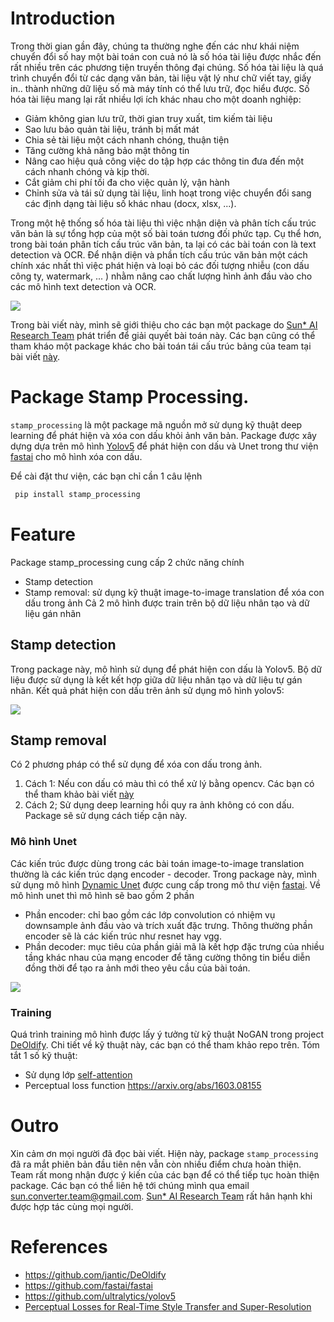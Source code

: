 # Introduction
Trong thời gian gần đây, chúng ta thường nghe đến các  như khái niệm chuyển đổi số hay một bài toán con cuả nó  là số hóa tài liệu   được nhắc đến rất nhiều trên các phương tiện truyền thông đại chúng.  Số hóa tài liệu là quá trình chuyển đổi từ các dạng văn bản, tài liệu vật lý như chữ viết tay, giấy in.. thành những dữ liệu số mà máy tính có thể lưu trữ, đọc hiểu được.  Số hóa tài liệu mang lại rất nhiều lợi ích khác nhau cho một doanh nghiệp:
* Giảm không gian lưu trữ, thời gian truy xuất, tim kiếm tài liệu
*  Sao lưu bảo quản tài liệu, tránh bị mất mát
* Chia sẻ tài liệu một cách nhanh chóng, thuận tiện
* Tăng cường khả năng bảo mật thông tin 
* Nâng cao hiệu quả công việc do tập hợp các thông tin đưa đến một cách nhanh chóng và kịp thời. 
* Cắt giảm chi phí tối đa cho việc quản lý, vận hành
*  Chỉnh sửa và tái sử dụng tài liệu, linh hoạt trong việc chuyển đổi sang các định  dạng tài liệu số khác nhau (docx, xlsx, ...).

Trong một hệ thống số hóa tài liệu thì việc nhận diện và phân tích cấu trúc văn bản là sự tổng hợp của một số bài toán tương đối phức tạp. Cụ thể hơn, trong bài toán phân tích cấu trúc văn bản, ta lại có các bài toán con là  text detection và OCR. Để nhận diện và phần tích cấu trúc văn bản một cách chính xác nhất thì việc phát hiện và loại bỏ các đối tượng nhiễu (con dấu công ty, watermark, ... ) nhằm nâng cao chất lượng hình ảnh đầu vào cho các mô hình text detection và OCR.

![](https://images.viblo.asia/ec1f50fc-78bf-4c30-9d65-8d8a2ebd9468.jpg)

Trong bài viết này, mình sẽ giới thiệu cho các bạn một package do [ Sun* AI Research Team](https://sun-asterisk.ai/) phát triển để giải quyết bài toán này. Các bạn cũng có thể tham kháo một package khác cho bài toán tái cấu trúc bảng của team tại bài viết [này](https://viblo.asia/p/thu-vien-table-reconstruction-va-bai-toan-tai-cau-truc-bang-QpmleMGDlrd). 

# Package Stamp Processing. 
`stamp_processing` là một package mã nguồn mở sử dụng kỹ thuật deep learning để phát hiện và xóa con dấu khỏi ảnh văn bản. Package được xây dựng dựa trên mô hình [Yolov5](https://github.com/ultralytics/yolov5) để phát hiện con dấu và  Unet   trong thư viện [fastai](https://github.com/fastai/fastai)  cho mô hình xóa con dấu.

Để cài đặt thư viện, các bạn chỉ cần 1 câu lệnh

```python
 pip install stamp_processing
 ```
 # Feature
 Package stamp_processing cung cấp 2 chức năng chính
 * Stamp detection
 * Stamp removal: sử dụng kỹ thuật image-to-image translation  để xóa con dấu trong ảnh
 Cả 2 mô hình được train trên bộ dữ liệu nhân tạo và dữ liệu gán nhãn 
 ## Stamp detection
 Trong package này, mô hình sử dụng để phát hiện con dấu là Yolov5. Bộ dữ liệu được sử dụng là kết kết hợp giữa dữ liệu nhân tạo và dữ liệu tự gán nhãn. Kết quả phát hiện con dấu trên ảnh sử dụng mô hình yolov5:
 
 ![](https://images.viblo.asia/b968c617-0977-4dde-8d91-fa7e191b344e.png)

 ## Stamp removal
 Có 2 phương pháp có thể sử dụng để xóa con dấu trong ảnh. 
 1.  Cách 1: Nếu con dấu có màu thì có thể xử lý bằng opencv. Các bạn có thể tham khảo bài viết [này](https://viblo.asia/p/remove-watermark-seal-in-images-with-opencv-RQqKLbDNl7z)
 2.  Cách 2; Sử dụng deep learning hồi quy ra ảnh không có con dấu. Package sẽ sử dụng cách tiếp cận này.
 ### Mô hình Unet
 Các kiến trúc  được dùng trong các bài toán  image-to-image translation thường là các kiến trúc dạng encoder - decoder. Trong package này, mình sử dụng mô hình [Dynamic Unet](https://docs.fast.ai/vision.models.unet.html) được cung cấp trong mô thư viện [fastai](https://github.com/fastai/fastai). Về mô hình unet thì mô hình sẽ bao gồm 2 phần 
 * Phần encoder: chỉ bao gồm các lớp convolution có nhiệm vụ downsample ảnh đầu vào và trích xuất đặc trưng. Thông thường phần encoder sẽ là các kiến trúc như resnet hay vgg. 
* Phần decoder:  mục tiêu của phần giải mã là kết hợp đặc trưng của nhiều tầng khác nhau của mạng encoder để tăng cường thông tin biểu diễn đồng thời để tạo ra ảnh mới theo yêu cầu của bài toán.

 ![](https://images.viblo.asia/cd895ced-957c-47a8-ac73-9da8969c2ccb.png)
 
 ### Training 
 Quá trình training mô hình được lấy ý tưởng từ kỹ thuật NoGAN trong project [DeOldify](https://github.com/jantic/DeOldify). Chi tiết về kỹ thuật này, các bạn có thể tham khảo repo trên. Tóm tắt 1 số kỹ thuật:
 * Sử dụng lớp [self-attention](https://arxiv.org/abs/1805.08318)
 * Perceptual loss function https://arxiv.org/abs/1603.08155
 
 # Outro
 Xin cảm ơn mọi người đã đọc bài viết. Hiện này, package `stamp_processing` đã ra mắt phiên bản đầu tiên nên vẫn còn nhiều điểm chưa hoàn thiện. Team rất mong nhận được ý kiến của các bạn để có thể tiếp tục hoàn thiện package.  Các bạn có thể liên hệ tới chúng mình qua email  sun.converter.team@gmail.com. [ Sun* AI Research Team](https://sun-asterisk.ai/) rất hân hạnh khi được hợp tác cùng mọi người.  
 
 # References
 * https://github.com/jantic/DeOldify
 * https://github.com/fastai/fastai
 * https://github.com/ultralytics/yolov5
 * [ Perceptual Losses for Real-Time Style Transfer and Super-Resolution](https://arxiv.org/abs/1603.08155)